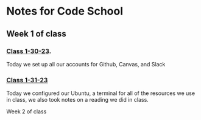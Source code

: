 # Notes for Code School

## Week 1 of class

### [Class 1-30-23](https://github.com/JaydenB112/Reading-Notes/blob/main/Class01.md).

Today we set up all our accounts for Github, Canvas, and Slack

### [Class 1-31-23](https://github.com/JaydenB112/Reading-Notes/blob/main/Reading02.md)
Today we configured our Ubuntu, a terminal for all of the resources we use in class, we also took notes on a reading we did in class.

Week 2 of class
